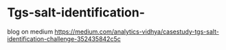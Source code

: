 # Tgs-salt-identification-

blog on medium https://medium.com/analytics-vidhya/casestudy-tgs-salt-identification-challenge-352435842c5c
